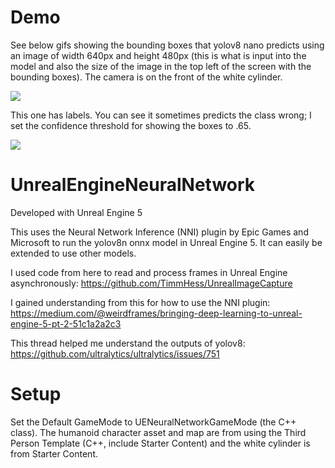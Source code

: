# Demo

See below gifs showing the bounding boxes that yolov8 nano predicts using an image of width 640px and height 480px (this is what is input into the model and also the size of the image in the top left of the screen with the bounding boxes). The camera is on the front of the white cylinder. 

![](https://github.com/eric-wesche/UnrealEngineNeuralNetwork/blob/master/demo.gif)

This one has labels. You can see it sometimes predicts the class wrong; I set the confidence threshold for showing the boxes to .65.

![](https://github.com/eric-wesche/UnrealEngineNeuralNetwork/blob/master/example_with_labels_2.gif)

# UnrealEngineNeuralNetwork

Developed with Unreal Engine 5

This uses the Neural Network Inference (NNI) plugin by Epic Games and Microsoft to run the yolov8n onnx model in Unreal Engine 5. It can easily be extended to use other models.

I used code from here to read and process frames in Unreal Engine asynchronously: https://github.com/TimmHess/UnrealImageCapture

I gained understanding from this for how to use the NNI plugin: https://medium.com/@weirdframes/bringing-deep-learning-to-unreal-engine-5-pt-2-51c1a2a2c3

This thread helped me understand the outputs of yolov8: https://github.com/ultralytics/ultralytics/issues/751

# Setup

Set the Default GameMode to UENeuralNetworkGameMode (the C++ class). The humanoid character asset and map are from using the Third Person Template (C++, include Starter Content) and the white cylinder is from Starter Content.  
